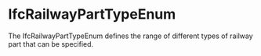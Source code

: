IfcRailwayPartTypeEnum
======================
The IfcRailwayPartTypeEnum defines the range of different types of railway
part that can be specified.  


